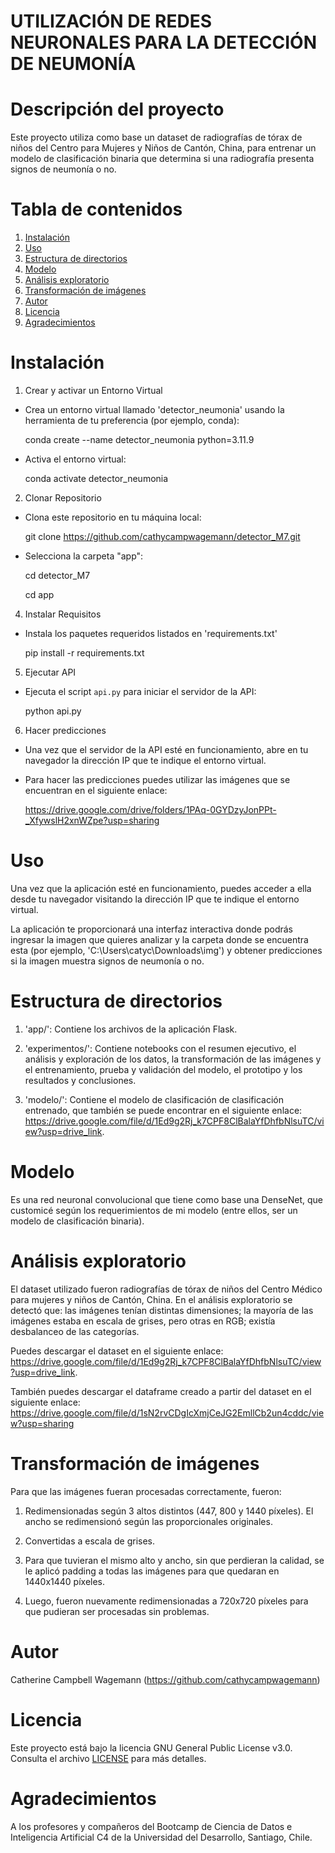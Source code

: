 # UTILIZACIÓN DE REDES NEURONALES PARA LA DETECCIÓN DE NEUMONÍA

# Descripción del proyecto

Este proyecto utiliza como base un dataset de radiografías de tórax de niños del Centro para Mujeres y Niños de Cantón, China, para entrenar un modelo de clasificación binaria que determina si una radiografía presenta signos de neumonía o no.

# Tabla de contenidos

1. [Instalación](#instalación)
2. [Uso](#uso)
3. [Estructura de directorios](#estructura-de-directorios)
4. [Modelo](#modelo)
5. [Análisis exploratorio](#análisis-exploratorio)
6. [Transformación de imágenes](#transformación-de-imágenes)
7. [Autor](#autor)
8. [Licencia](#licencia)
9. [Agradecimientos](#agradecimientos)

#  Instalación

1. Crear y activar un Entorno Virtual
   
-  Crea un entorno virtual llamado 'detector_neumonia' usando la herramienta de tu preferencia (por ejemplo, conda):

   conda create --name detector_neumonia python=3.11.9

-  Activa el entorno virtual:
  
   conda activate detector_neumonia
     
2. Clonar Repositorio
   
-  Clona este repositorio en tu máquina local:
  
   git clone https://github.com/cathycampwagemann/detector_M7.git
   
-  Selecciona la carpeta "app":

   cd detector_M7
   
   cd app
   
4. Instalar Requisitos

-  Instala los paquetes requeridos listados en 'requirements.txt'

   pip install -r requirements.txt

5. Ejecutar API

-  Ejecuta el script `api.py` para iniciar el servidor de la API:

   python api.py
   
6. Hacer predicciones
   
-  Una vez que el servidor de la API esté en funcionamiento, abre en tu navegador la dirección IP que te indique el entorno virtual.

-  Para hacer las predicciones puedes utilizar las imágenes que se encuentran en el siguiente enlace:
  
   https://drive.google.com/drive/folders/1PAq-0GYDzyJonPPt-_XfywslH2xnWZpe?usp=sharing  

#  Uso

Una vez que la aplicación esté en funcionamiento, puedes acceder a ella desde tu navegador visitando la dirección IP que te indique el entorno virtual. 

La aplicación te proporcionará una interfaz interactiva donde podrás ingresar la imagen que quieres analizar y la carpeta donde se encuentra esta (por ejemplo, 'C:\Users\catyc\Downloads\img\') y obtener predicciones si la imagen muestra signos de neumonía o no.

#  Estructura de directorios

1. 'app/': Contiene los archivos de la aplicación Flask.
   
2. 'experimentos/': Contiene notebooks con el resumen ejecutivo, el análisis y exploración de los datos, la transformación      de las imágenes y el entrenamiento, prueba y validación      del modelo, el prototipo y los resultados y conclusiones.

3. 'modelo/': Contiene el modelo de clasificación de clasificación entrenado, que también se puede encontrar en el 
   siguiente enlace: https://drive.google.com/file/d/1Ed9g2Rj_k7CPF8ClBalaYfDhfbNlsuTC/view?usp=drive_link.
   
#  Modelo

Es una red neuronal convolucional que tiene como base una DenseNet, que customicé según los requerimientos de mi modelo (entre ellos, ser un modelo de clasificación binaria).

#  Análisis exploratorio

El dataset utilizado fueron radiografías de tórax de niños del Centro Médico para mujeres y niños de Cantón, China.
En el análisis exploratorio se detectó que: las imágenes tenían distintas dimensiones; la mayoría de las imágenes estaba en escala de grises, pero otras en RGB; existía desbalanceo de las categorías.

Puedes descargar el dataset en el siguiente enlace: https://drive.google.com/file/d/1Ed9g2Rj_k7CPF8ClBalaYfDhfbNlsuTC/view?usp=drive_link.

También puedes descargar el dataframe creado a partir del dataset en el siguiente enlace: https://drive.google.com/file/d/1sN2rvCDgIcXmjCeJG2EmllCb2un4cddc/view?usp=sharing

#  Transformación de imágenes

Para que las imágenes fueran procesadas correctamente, fueron:

1. Redimensionadas según 3 altos distintos (447, 800 y 1440 píxeles). El ancho se redimensionó según las proporcionales        originales.
   
2. Convertidas a escala de grises.
   
3. Para que tuvieran el mismo alto y ancho, sin que perdieran la calidad, se le aplicó padding a todas las imágenes para 
   que quedaran en 1440x1440 píxeles.

4. Luego, fueron nuevamente redimensionadas a 720x720 píxeles para que pudieran ser procesadas sin problemas.

#  Autor

Catherine Campbell Wagemann (https://github.com/cathycampwagemann)

#  Licencia

Este proyecto está bajo la licencia GNU General Public License v3.0. Consulta el archivo [LICENSE](LICENSE) para más detalles.

#  Agradecimientos

A los profesores y compañeros del Bootcamp de Ciencia de Datos e Inteligencia Artificial C4 de la Universidad del Desarrollo, Santiago, Chile.
